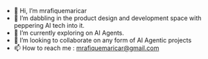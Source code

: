- 👋 Hi, I’m mrafiquemaricar
- 👀 I’m dabbling in the product design and development space with peppering AI tech into it.
- 🌱 I’m currently exploring on AI Agents.
- 💞️ I’m looking to collaborate on any form of AI Agentic projects
- 📫 How to reach me : mrafiquemaricar@gmail.com

<!---
mrafiquemaricar/mrafiquemaricar is a ✨ special ✨ repository because its `README.md` (this file) appears on your GitHub profile.
You can click the Preview link to take a look at your changes.
--->
